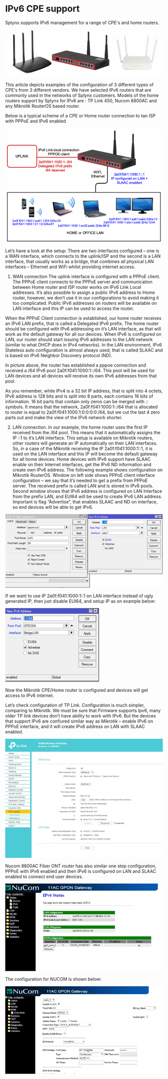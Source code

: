 IPv6 CPE support
==============

Splynx supports IPv6 management for a range of CPE's and home routers.

![IPv6 CPE](ipv6_cpe1.png)

This article depicts examples of the configuration of 3 different types of CPE's from 3 different vendors. We have selected IPv6 routers that are commonly used in the networks of Splynx customers. Models of the home routers support by Splynx for IPv6 are : TP Link 450, Nucom 8800AC and any Mikrotik RouterOS based router.

Below is a typical scheme of a CPE or Home router connection to tan ISP with PPPoE and IPv6 enabled

![IPv6 CPE](ipv6_cpe2.png)

Let’s have a look at the setup:
There are two interfaces configured – one is a WAN interface, which connects to the uplink/ISP and the second is a LAN interface, that usually works as a bridge, that combines all physical LAN interfaces – Ethernet and WiFi whilst providing internet access.

1. WAN connection
The uplink interface is configured with a PPPoE client. The PPPoE client connects to the PPPoE server and communication between Home router and ISP router works on IPv6 Link Local addresses. It’s also possible to assign a public IPv6 address to Home router, however, we don’t use it in our configurations to avoid making it too complicated. Public IPv6 addresses on routers will be available on LAN interface and this IP can be used to access the router.

When the PPPoE Client connection is established, our home router receives an IPv6 LAN prefix, that is called a Delegated IPv6 prefix. The home router should be configured with IPv6 addressing on it’s LAN interface, as that will work as the default gateway for all our devices.
When IPv6 is configured on LAN, our router should start issuing IPv6 addresses to the LAN network (similar to what DHCP does in IPv4 networks). In the LAN environment,  IPv6 Stateless auto configuration is almost always used, that is called SLAAC and is based on IPv6 Neighbor Discovery protocol (ND).

In picture above, the router has established a pppoe connection and received a /64 IPv6 pool 2a0f:f041:1000:1::/64. This pool will be used for LAN devices and all devices will receive its own IPv6 addresses from that pool.

As you remember, while IPv4 is a 32 bit IP address, that is split into 4 octets, IPv6 address is 128 bits and is split into 8 parts, each contains 16 bits of information. 16 bit parts that contain only zeros can be merged with :: symbols. It means that the network, 2a0f:f041:1000:1::/64 that is allocated to router is equal to 2a0f:f041:1000:1:0:0:0:0:/64, but we cut the last 4 zero parts out and make the view of the IPv6 network shorter.

2. LAN connection.
In our example, the home router uses the first IP received from the /64 pool. This means that it automatically assigns the IP ::1 to it’s LAN interface. This setup is available on Mikrotik routers, other routers will generate an IP automatically on their LAN interfaces. So, in a case of the Mikrotik receiving the IP 2a0f:f041:1000:1::1, it is used on the LAN interface and this IP will become the default gateway for all home devices.
Home devices with IPv6 support have SLAAC enable on their Internet interfaces, get the IPv6 ND information and create own IPv6 address. The following example shows configuration on Mikrotik RouterOS. Window on left side shows PPPoE client interface configuration – we say that it’s needed to get a prefix from PPPoE server. The received prefix is called LAN and is stored in IPv6 pools. Second window shows that IPv6 address is configured on LAN Interface from the prefix LAN, and EUI64 will be used to create IPv6 LAN address. Important is flag “Advertise”, that enables SLAAC and ND on interface, so end devices will be able to get IPv6.

![IPv6 CPE](ipv6_cpe3.png)

If we want to use IP 2a0f:f041:1000:1::1 on LAN interface instead of ugly generated IP, then just disable EUI64, and setup IP as on example below:

![IPv6 CPE](ipv6_cpe4.png)


Now the Mikrotik CPE/Home router is configured and devices will get access to IPv6 internet.

Let’s check configuration of TP Link. Configuration is much simpler, comparing to Mikrotik. We must be sure that Firmware supports Ipv6, many older TP link devices don’t have ability to work with IPv6. But the devices that support IPv6 are confiured similar way as Mikrotik – enable IPv6 on PPPoE interface, and it will create IPv6 address on LAN with SLAAC enabled.

![IPv6 CPE](ipv6_cpe5.jpeg)

Nucom 8800AC Fiber ONT router has also similar one step configuration, PPPoE with IPv6 enabled and then IPv6 is configured on LAN and SLAAC enabled to connect end user devices.

![IPv6 CPE](ipv6_cpe6.jpeg)

The configuration for NUCOM is shown below:

![IPv6 CPE](ipv6_cpe7.png)
